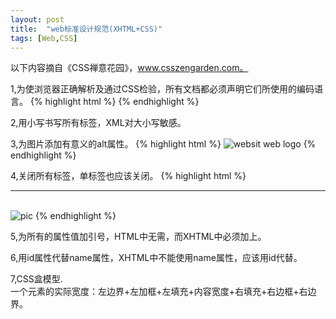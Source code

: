 ```yaml
---
layout: post
title:  "web标准设计规范(XHTML+CSS)"
tags: [Web,CSS]
---
```

以下内容摘自《CSS禅意花园》，www.csszengarden.com。

1,为使浏览器正确解析及通过CSS检验，所有文档都必须声明它们所使用的编码语言。
{% highlight html %}
<meta http-equiv="Content-Type" content="text/html;charset=utf-8"/>
{% endhighlight %}

2,用小写书写所有标签，XML对大小写敏感。

3,为图片添加有意义的alt属性。
{% highlight html %}
<img src="logo.png" alt="websit web logo"/>
{% endhighlight %}

4,关闭所有标签，单标签也应该关闭。
{% highlight html %}
<hr/> <br/> <img src="pic.jpg" alt="pic"/>
{% endhighlight %}

5,为所有的属性值加引号，HTML中无需，而XHTML中必须加上。

6,用id属性代替name属性，XHTML中不能使用name属性，应该用id代替。

7,CSS盒模型.<br/>
一个元素的实际宽度：左边界+左加框+左填充+内容宽度+右填充+右边框+右边界。

